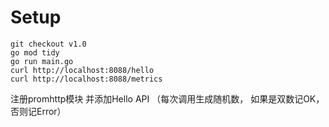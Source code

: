 # Setup

```
git checkout v1.0
go mod tidy
go run main.go
curl http://localhost:8088/hello
curl http://localhost:8088/metrics
```
注册promhttp模块 并添加Hello API （每次调用生成随机数， 如果是双数记OK， 否则记Error）

#